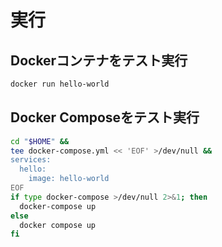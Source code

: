 # 実行
## Dockerコンテナをテスト実行
```sh
docker run hello-world
```

## Docker Composeをテスト実行
```sh
cd "$HOME" &&
tee docker-compose.yml << 'EOF' >/dev/null &&
services:
  hello:
    image: hello-world
EOF
if type docker-compose >/dev/null 2>&1; then
  docker-compose up
else
  docker compose up
fi
```
